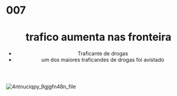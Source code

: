 # 007
<!DOCTYPE html>
<html lang="en">
<head>
    <meta charset="UTF-8">
    <meta http-equiv="X-UA-Compatible" content="IE=edge">
    <meta name="viewport" content="width=device-width, initial-scale=1.0">
    <title>traficante avistado</title>
    <link rel="stylesheet" href="style.css">
</head>
<body>
    <header>
        <h1>trafico aumenta nas fronteira</h1>
        <ul>
            <li>Traficante de drogas</li>
            <li>um dos maiores traficandes de drogas foi avistado</li>
        </ul>
    </header>

</body>
</html>

![4ntnuciqpy_9gjgfn48n_file](https://github.com/DouglaEdu/007/assets/163871215/73284c40-10f9-4ef8-96af-9a1bbad03f7a) 
